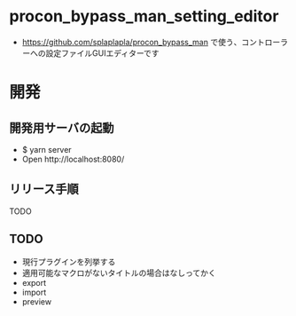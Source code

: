 # procon_bypass_man_setting_editor
* https://github.com/splaplapla/procon_bypass_man で使う、コントローラーへの設定ファイルGUIエディターです

# 開発
## 開発用サーバの起動
* $ yarn server
* Open http://localhost:8080/

## リリース手順
TODO

## TODO
* 現行プラグインを列挙する
* 適用可能なマクロがないタイトルの場合はなしってかく
* export
* import
* preview
